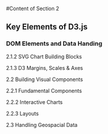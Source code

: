 #Content of Section 2
## Key Elements of D3.js

###  DOM Elements and Data Handing

2.1.2 SVG Chart Building Blocks

2.1.3 D3 Margins, Scales & Axes

2.2 Building Visual Components

2.2.1 Fundamental Components

2.2.2 Interactive Charts

2.2.3 Layouts

2.3 Handling Geospacial Data
